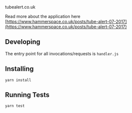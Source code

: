tubealert.co.uk


Read more about the application here 
[https://www.hammerspace.co.uk/posts/tube-alert-07-2017](https://www.hammerspace.co.uk/posts/tube-alert-07-2017)


## Developing
The entry point for all invocations/requests is `handler.js`

## Installing
```
yarn install
```

## Running Tests

```
yarn test
```